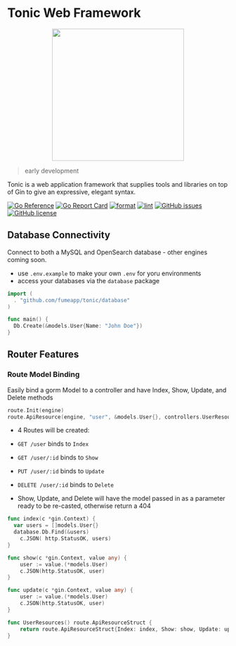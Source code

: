 
# Tonic Web Framework

<p align="center">
  <img src="https://raw.githubusercontent.com/fumeapp/tonic/main/tonic.jpg" width="300" />
</p>

> early development

Tonic is a web application framework that supplies tools and libraries on top of Gin to give an expressive, elegant syntax.

[![Go Reference](https://pkg.go.dev/badge/github.com/fumeapp/tonic.svg)](https://pkg.go.dev/github.com/fumeapp/tonic)
[![Go Report Card](https://goreportcard.com/badge/github.com/fumeapp/tonic)](https://goreportcard.com/report/github.com/fumeapp/tonic)
[![format](https://github.com/fumeapp/tonic/actions/workflows/format.yml/badge.svg)](https://github.com/fumeapp/tonic/actions/workflows/format.yml)
[![lint](https://github.com/fumeapp/tonic/actions/workflows/lint.yml/badge.svg)](https://github.com/fumeapp/tonic/actions/workflows/lint.yml)
[![GitHub issues](https://img.shields.io/github/issues/fumeapp/tonic)](https://github.com/fumeapp/tonic/issues)
[![GitHub license](https://img.shields.io/github/license/fumeapp/tonic)](https://github.com/fumeapp/tonic/blob/main/license)


## Database Connectivity
Connect to both a MySQL and OpenSearch database - other engines coming soon.
* use `.env.example` to make your own `.env` for yoru environments
* access your databases via the `database` package

```go
import (
  . "github.com/fumeapp/tonic/database"
)

func main() {
  Db.Create(&models.User{Name: "John Doe"})
}
```

## Router Features
### Route Model Binding

Easily bind a gorm Model to a controller and have Index, Show, Update, and Delete methods

```go
route.Init(engine)
route.ApiResource(engine, "user", &models.User{}, controllers.UserResources())
```
* 4 Routes will be created:
* `GET /user` binds to `Index`
* `GET /user/:id` binds to `Show`
* `PUT /user/:id` binds to `Update`
* `DELETE /user/:id` binds to `Delete`

* Show, Update, and Delete will have the model passed in as a parameter ready to be re-casted, otherwise return a 404

```go
func index(c *gin.Context) {
  var users = []models.User{}
  database.Db.Find(&users)
	c.JSON( http.StatusOK, users)
}

func show(c *gin.Context, value any) {
	user := value.(*models.User)
	c.JSON(http.StatusOK, user)
}

func update(c *gin.Context, value any) {
	user := value.(*models.User)
	c.JSON(http.StatusOK, user)
}

func UserResources() route.ApiResourceStruct {
	return route.ApiResourceStruct{Index: index, Show: show, Update: update}
}
```